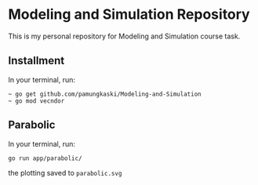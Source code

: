 # Modeling and Simulation Repository

This is my personal repository for Modeling and Simulation course task.

## Installment
In your terminal, run:

```
~ go get github.com/pamungkaski/Modeling-and-Simulation
~ go mod vecndor
```

## Parabolic
In your terminal, run:

```
go run app/parabolic/
```

the plotting saved to `parabolic.svg`

